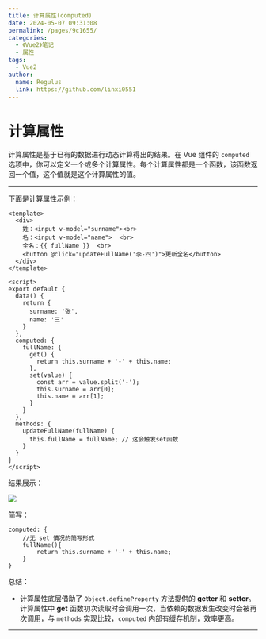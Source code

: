 ```yaml
---
title: 计算属性(computed)
date: 2024-05-07 09:31:08
permalink: /pages/9c1655/
categories:
  - 《Vue2》笔记
  - 属性
tags:
  - Vue2
author: 
  name: Regulus
  link: https://github.com/linxi0551
---
```


# 计算属性
计算属性是基于已有的数据进行动态计算得出的结果。在 Vue 组件的  `computed`  选项中，你可以定义一个或多个计算属性。每个计算属性都是一个函数，该函数返回一个值，这个值就是这个计算属性的值。

---

下面是计算属性示例：
```vue
<template>  
  <div>  
    姓：<input v-model="surname"><br>  
    名：<input v-model="name">  <br>
    全名：{{ fullName }}  <br>
    <button @click="updateFullName('李-四')">更新全名</button>  
  </div>  
</template>  
  
<script>  
export default {  
  data() {  
    return {  
      surname: '张',  
      name: '三'  
    }  
  },  
  computed: {  
    fullName: {  
      get() {  
        return this.surname + '-' + this.name;  
      },  
      set(value) {  
        const arr = value.split('-');  
        this.surname = arr[0];  
        this.name = arr[1];  
      }  
    }  
  },  
  methods: {  
    updateFullName(fullName) {  
      this.fullName = fullName; // 这会触发set函数  
    }  
  }  
}  
</script>
```
结果展示：

![](https://cdn.nlark.com/yuque/0/2024/gif/40965929/1713170737553-e285ea6c-0382-4182-8d5d-d72c4bb5367a.gif)

简写：
```vue
computed: {
    //无 set 情况的简写形式
    fullName(){  
        return this.surname + '-' + this.name;   
    }    
}  
```

总结：

- 计算属性底层借助了  `Object.defineProperty`  方法提供的 **getter** 和 **setter**。计算属性中 **get** 函数初次读取时会调用一次，当依赖的数据发生改变时会被再次调用，与 `methods` 实现比较，`computed` 内部有缓存机制，效率更高。 

---